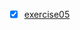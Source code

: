 

- [x] [exercise05](https://note.youdao.com/web/#/file/recent/markdown/WEBffbfa4e1769e7d8d376481db4ed43069/)
